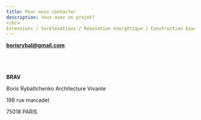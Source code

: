 ```yaml
---
title: Pour nous contacter
description: Vous avez un projet?
</br>
Extensions / Surélévations / Rénovation énergétique / Construction bioclimatique
---
```

**borisrybal@gmail.com**
</br>
</br>
</br>
</br>
</br>
**BRAV**

Boris Rybaltchenko Architecture Vivante

198 rue marcadet

75018 PARIS
